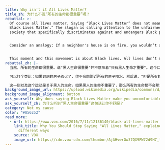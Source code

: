 ```yaml
---
title: Why isn't it All Lives Matter?
title_zh: 为什么不说“所有的生命都很重要”呢？
rebuttal: >-
  Of course all lives matter. Saying “Black Lives Matter” does not mean “Only
  Black Lives Matter.” The slogan is calling attention to the unfairness in a
  society that specifically discriminates against and endangers Black people.


  Consider an analogy: If a neighbor's house is on fire, you wouldn’t spray water on all the houses in the neighborhood and say, “but all houses matter.” You would spray water on the house that’s on fire, because the other houses don’t need it.


  This moment and this movement is about Black lives. All lives don’t matter until Black lives matter.
rebuttal_zh: |-
  当然，所有的生命都很重要。说"黑人生命很重要"并不意味着"只有黑人生命才重要"。这个口号是呼吁人们注意专门歧视和危害黑人的社会不公平现象。

  可以打个类比：如果邻居的房子着火了，你不会向附近所有的房子喷水，然后说，"但是所有的房子都很重要。你只会向着火的房子喷水，因为其他房子不需要水。

  这一刻以及这个运动是关于黑人的生命。如果黑人的生命不重要了，那么所有的生命都不会那么紧要了。
background_image_url: https://upload.wikimedia.org/wikipedia/commons/d/d3/Black_Lives_Matter_Rotterdam_%2815%29.jpg
background_image_alignment: bottom
ask_yourself: Why does saying Black Lives Matter make you uncomfortable?
ask_yourself_zh: 为什么听到“黑人生命很重要”这句话让你不舒服？
category: Not my cause
color: "#856252"
read_more:
  - url: https://www.vox.com/2016/7/11/12136140/black-all-lives-matter
    link_title: Why You Should Stop Saying "All Lives Matter," explained in 9
      different ways
    source: VOX
    image_url: https://cdn.vox-cdn.com/thumbor/AjAHvwrGw37QX9FW72d9H7_lsjM=/0x0:4200x3092/1820x1213/filters:focal(1925x265:2597x937):format(webp)/cdn.vox-cdn.com/uploads/chorus_image/image/66870647/GettyImages-460019528.0.jpg
---
```

